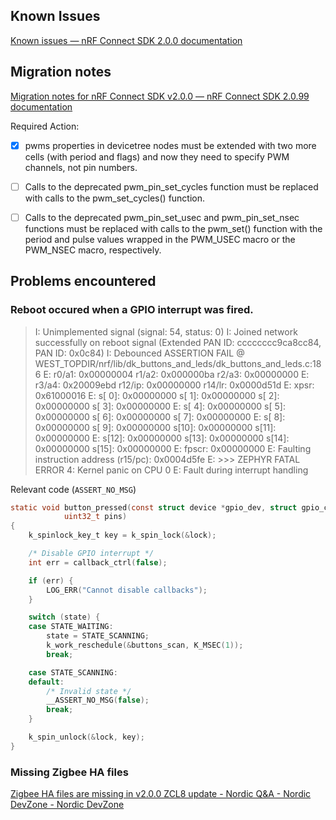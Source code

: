 
## Known Issues

[Known issues &mdash; nRF Connect SDK 2.0.0 documentation](https://developer.nordicsemi.com/nRF_Connect_SDK/doc/2.0.0/nrf/known_issues.html)

## Migration notes

[Migration notes for nRF Connect SDK v2.0.0 &mdash; nRF Connect SDK 2.0.99 documentation](https://developer.nordicsemi.com/nRF_Connect_SDK/doc/latest/nrf/migration/migration_guide_1.x_to_2.x.html)

Required Action:

- [x] pwms properties in devicetree nodes must be extended with two more cells (with period and flags) and now they need to specify PWM channels, not pin numbers.
- [ ] Calls to the deprecated pwm_pin_set_cycles function must be replaced with calls to the pwm_set_cycles() function.
- [ ] Calls to the deprecated pwm_pin_set_usec and pwm_pin_set_nsec functions must be replaced with calls to the pwm_set() function with the period and pulse values wrapped in the PWM_USEC macro or the PWM_NSEC macro, respectively.


## Problems encountered

### Reboot occured when a GPIO interrupt was fired.

> I: Unimplemented signal (signal: 54, status: 0)
> I: Joined network successfully on reboot signal (Extended PAN ID: cccccccc9ca8cc84, PAN ID: 0x0c84)
> I: Debounced
> ASSERTION FAIL @ WEST_TOPDIR/nrf/lib/dk_buttons_and_leds/dk_buttons_and_leds.c:186
> E: r0/a1:  0x00000004  r1/a2:  0x000000ba  r2/a3:  0x00000000
> E: r3/a4:  0x20009ebd r12/ip:  0x00000000 r14/lr:  0x0000d51d
> E:  xpsr:  0x61000016
> E: s[ 0]:  0x00000000  s[ 1]:  0x00000000  s[ 2]:  0x00000000  s[ 3]:  0x00000000
> E: s[ 4]:  0x00000000  s[ 5]:  0x00000000  s[ 6]:  0x00000000  s[ 7]:  0x00000000
> E: s[ 8]:  0x00000000  s[ 9]:  0x00000000  s[10]:  0x00000000  s[11]:  0x00000000
> E: s[12]:  0x00000000  s[13]:  0x00000000  s[14]:  0x00000000  s[15]:  0x00000000
> E: fpscr:  0x00000000
> E: Faulting instruction address (r15/pc): 0x0004d5fe
> E: >>> ZEPHYR FATAL ERROR 4: Kernel panic on CPU 0
> E: Fault during interrupt handling
>

Relevant code (`ASSERT_NO_MSG`)

```c
static void button_pressed(const struct device *gpio_dev, struct gpio_callback *cb,
		    uint32_t pins)
{
	k_spinlock_key_t key = k_spin_lock(&lock);

	/* Disable GPIO interrupt */
	int err = callback_ctrl(false);

	if (err) {
		LOG_ERR("Cannot disable callbacks");
	}

	switch (state) {
	case STATE_WAITING:
		state = STATE_SCANNING;
		k_work_reschedule(&buttons_scan, K_MSEC(1));
		break;

	case STATE_SCANNING:
	default:
		/* Invalid state */
		__ASSERT_NO_MSG(false);
		break;
	}

	k_spin_unlock(&lock, key);
}

```


### Missing Zigbee HA files

[Zigbee HA files are missing in v2.0.0 ZCL8 update - Nordic Q&amp;A - Nordic DevZone - Nordic DevZone](https://devzone.nordicsemi.com/f/nordic-q-a/88813/zigbee-ha-files-are-missing-in-v2-0-0-zcl8-update)